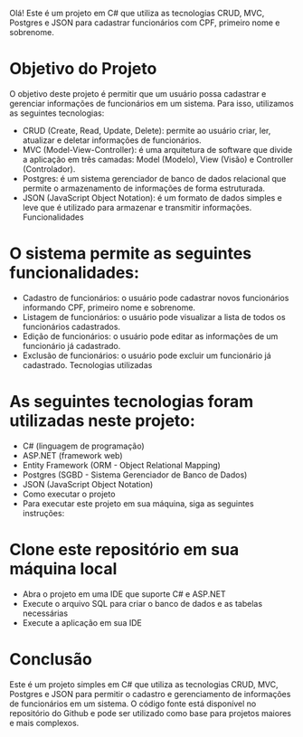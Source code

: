 Olá! Este é um projeto em C# que utiliza as tecnologias CRUD, MVC, Postgres e JSON para cadastrar funcionários com CPF, primeiro nome e sobrenome.

# Objetivo do Projeto
O objetivo deste projeto é permitir que um usuário possa cadastrar e gerenciar informações de funcionários em um sistema. Para isso, utilizamos as seguintes tecnologias:

- CRUD (Create, Read, Update, Delete): permite ao usuário criar, ler, atualizar e deletar informações de funcionários.
- MVC (Model-View-Controller): é uma arquitetura de software que divide a aplicação em três camadas: Model (Modelo), View (Visão) e Controller (Controlador).
- Postgres: é um sistema gerenciador de banco de dados relacional que permite o armazenamento de informações de forma estruturada.
- JSON (JavaScript Object Notation): é um formato de dados simples e leve que é utilizado para armazenar e transmitir informações.
Funcionalidades
# O sistema permite as seguintes funcionalidades:

 - Cadastro de funcionários: o usuário pode cadastrar novos funcionários informando CPF, primeiro nome e sobrenome.
 - Listagem de funcionários: o usuário pode visualizar a lista de todos os funcionários cadastrados.
 - Edição de funcionários: o usuário pode editar as informações de um funcionário já cadastrado.
 - Exclusão de funcionários: o usuário pode excluir um funcionário já cadastrado.
Tecnologias utilizadas
# As seguintes tecnologias foram utilizadas neste projeto:

 - C# (linguagem de programação)
 - ASP.NET (framework web)
 - Entity Framework (ORM - Object Relational Mapping)
 - Postgres (SGBD - Sistema Gerenciador de Banco de Dados)
 - JSON (JavaScript Object Notation)
 - Como executar o projeto
 - Para executar este projeto em sua máquina, siga as seguintes instruções:

# Clone este repositório em sua máquina local
 - Abra o projeto em uma IDE que suporte C# e ASP.NET
 - Execute o arquivo SQL para criar o banco de dados e as tabelas necessárias
 - Execute a aplicação em sua IDE
 
 # Conclusão
Este é um projeto simples em C# que utiliza as tecnologias CRUD, MVC, Postgres e JSON para permitir o cadastro e gerenciamento de informações de funcionários em um sistema. O código fonte está disponível no repositório do Github e pode ser utilizado como base para projetos maiores e mais complexos.
